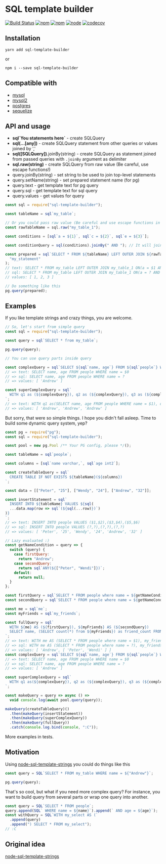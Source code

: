 # SQL template builder

[![Build Status](https://travis-ci.org/olegnn/sql-template-builder.svg?branch=master)](https://travis-ci.org/olegnn/sql-template-builder)
[![npm](https://img.shields.io/npm/v/sql-template-builder.svg)](https://www.npmjs.com/package/sql-template-builder)
[![npm](https://img.shields.io/npm/dm/sql-template-builder.svg)](https://www.npmjs.com/package/sql-template-builder)
[![node](https://img.shields.io/node/v/sql-template-builder.svg)](https://nodejs.org)
[![codecov](https://codecov.io/gh/olegnn/sql-template-builder/branch/master/graph/badge.svg)](https://codecov.io/gh/olegnn/sql-template-builder)

## Installation

```shell
yarn add sql-template-builder
```

or

```shell
npm i --save sql-template-builder
```

## Compatible with

- [mysql](https://www.npmjs.com/package/mysql)
- [mysql2](https://www.npmjs.com/package/mysql2)
- [postgres](https://www.npmjs.com/package/pg)
- [sequelize](https://www.npmjs.com/package/sequelize)

## API and usage

- **sql\`You statements here\`** - create SQLQuery
- **sql(...[any])** - create SQLQuery statement from other queries or values joined by ','
- **sql([SQLQuery])**.joinBy(string) - create SQLQuery as statement joined from passed queries with `.joinBy` argument as delimiter
- **sql.raw(string)** - create SQLQuery from raw value (Be careful, use escape functions!)
- query.joinBy(string) - set string to be used to join top-level statements
- query.setName(string) - set prepared statement name (for pg)
- query.text - get template text for pg query
- query.sql - get template text for sql query
- query.values - get values for query

```javascript
const sql = require("sql-template-builder");

const tableName = sql`my_table`;

// Or you could pass raw value (Be careful and use escape functions in this case!)
const rawTableName = sql.raw("my_table_1");

const conditions = [sql`a = ${1}`, sql`c = ${2}`, sql`e = ${3}`];

const conditionQuery = sql(conditions).joinBy(" AND "); // It will join all statements by ' AND '

const prepared = sql`SELECT * FROM ${tableName} LEFT OUTER JOIN ${rawTableName} ON(${conditionQuery})`.setName(
  "my_statement"
);
// text: SELECT * FROM my_table LEFT OUTER JOIN my_table_1 ON(a = $1 AND c = $2 AND e = $3)
// sql: SELECT * FROM my_table LEFT OUTER JOIN my_table_1 ON(a = ? AND c = ? AND e = ?)
// values: [ 1, 2, 3 ]

// Do something like this
pg.query(prepared);
```

## Examples

If you like template strings and crazy things, you are welcome.

```javascript
// So, let's start from simple query
const sql = require("sql-template-builder");

const query = sql`SELECT * from my_table`;

pg.query(query);

// You can use query parts inside query

const complexQuery = sql`SELECT ${sql`name, age`} FROM ${sql`people`} WHERE ${sql`name = ${"Andrew"}`}`;
// => text: SELECT name, age FROM people WHERE name = $0
// => sql: SELECT name, age FROM people WHERE name = ?
// => values: [ 'Andrew' ]

const superComplexQuery = sql`
  WITH q1 as (${complexQuery}), q2 as (${complexQuery}), q3 as (${complexQuery}) select 1
`;
// => text: WITH q1 as(SELECT name, age FROM people WHERE name = $1), q2 as (SELECT name, age FROM people WHERE name = $2), q3 as (SELECT name, age FROM people WHERE name = $3) select 1
// => values: [ 'Andrew', 'Andrew', 'Andrew' ]
```

But sorry, that were so simple things. I hope you didn't fall asleep.
Time to build some dynamic query system, yep?

```javascript
const pg = require("pg");
const sql = require("sql-template-builder");

const pool = new pg.Pool /** Your PG config, please */();

const tableName = sql`people`;

const columns = [sql`name varchar,`, sql`age int2`];

const createTableQuery = sql`
  CREATE TABLE IF NOT EXISTS ${tableName}(${columns})
`;

const data = [["Peter", "25"], ["Wendy", "24"], ["Andrew", "32"]];

const insertStatement = sql`
  INSERT INTO ${tableName} VALUES ${sql(
  ...data.map(row => sql`(${sql(...row)})`)
)}
`;
// => text: INSERT INTO people VALUES ($1,$2),($3,$4),($5,$6)
// => sql: INSERT INTO people VALUES (?,?),(?,?),(?,?)
// => values: [ 'Peter', '25', 'Wendy', '24', 'Andrew', '32' ]

// Lazy evaluated :)
const getNameCondition = query => {
  switch (query) {
    case firstQuery:
      return "Andrew";
    case secondQuery:
      return sql`ANY(${["Peter", "Wendi"]})`;
    default:
      return null;
  }
};

const firstQuery = sql`SELECT * FROM people where name = ${getNameCondition}`;
const secondQuery = sql`SELECT * FROM people where name = ${getNameCondition}`;

const me = sql`me`;
const myFriends = sql`my_friends`;

const fullQuery = sql`
  WITH ${me} AS (${firstQuery}), ${myFriends} AS (${secondQuery})
  SELECT name, (SELECT count(*) from ${myFriends}) as friend_count FROM ${me}
`;
// => text: WITH me AS (SELECT * FROM people where name = $1), my_friends AS (SELECT * FROM people where name = ANY($2))  SELECT name, (SELECT count(*) from my_friends) as friend_count FROM me
// => sql: WITH me AS (SELECT * FROM people where name = ?), my_friends AS (SELECT * FROM people where name = ANY(?))  SELECT name, (SELECT count(*) from my_friends) as friend_count FROM me
// => values: [ 'Andrew', [ 'Peter', 'Wendi' ] ]
const complexQuery = sql`SELECT ${sql`name, age`} FROM ${sql`people`} WHERE ${sql`name = ${"Andrew"}`}`;
// => text: SELECT name, age FROM people WHERE name = $0
// => sql: SELECT name, age FROM people WHERE name = ?
// => values: [ 'Andrew' ]

const superComplexQuery = sql`
  WITH q1 as(${complexQuery}), q2 as (${complexQuery}), q3 as (${complexQuery}) select 1
`;

const makeQuery = query => async () =>
  void console.log(await pool.query(query));

makeQuery(createTableQuery)()
  .then(makeQuery(insertStatement))
  .then(makeQuery(superComplexQuery))
  .then(makeQuery(fullQuery))
  .catch(console.log.bind(console, ":C"));
```

More examples in tests.

## Motivation

Using [node-sql-template-strings](https://github.com/felixfbecker/node-sql-template-strings) you could do things like this

```javascript
const query = SQL`SELECT * FROM my_table WHERE name = ${"Andrew"}`;

pg.query(query);
```

That's so cool, but what if you need more complex query? For instance, you want to build query from several parts or wrap one query into another.

```javascript
const query = SQL`SELECT * FROM people`;
query.append(SQL` WHERE name = ${name}`).append(` AND age = ${age}`);
const withQuery = SQL`WITH my_select AS (`
  .append(query)
  .append(") SELECT * FROM my_select");
// :C
```

## Original idea

[node-sql-template-strings](https://github.com/felixfbecker/node-sql-template-strings)
